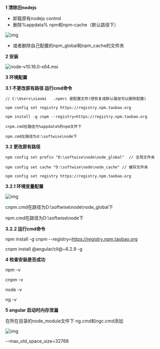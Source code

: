 **1  清除旧nodejs**

- 卸载原有nodejs control
- 删除%appdata% npm和npm-cache（默认路径下）

![img](C:\Users\xiaomi\AppData\Local\YNote\data\yangl546493589@163.com\c21d50e9b49b410e9de5fc128ec60506\微信截图_20190914214349.png)

- 或者删除自己配置的npm_global和npm_cache的文件夹

**2 安装**

![node-v10.16.0-x64.msi](C:/Users/xiaomi/AppData/Local/YNote/data/yangl546493589@163.com/05c9f9be88374df0a8176e8d646595b3/attachment.png)

**3 环境配置**

**3.1 不更改原有路径 运行cmd命令**

```
// C:\Users\xiaomi   .npmrc 是配置文件(想恢复成默认路径可以删除配置) 

npm config set registry https://registry.npm.taobao.org 

npm install -g cnpm --registry=https://registry.npm.taobao.org 

cnpm.cmd在路径为%appdata%的npm文件下

npm.cmd在路径为d:\softwise\node下
```

**3.2 更改原有路径**

```
npm config set prefix "D:\softwise\node\node_global"  // 全局文件夹

npm config set cache "D:\softwise\node\node_cache" // 缓存文件夹

npm config set registry https://registry.npm.taobao.org
```

**3.2.1 环境变量配置**

![img](C:\Users\xiaomi\AppData\Local\YNote\data\yangl546493589@163.com\6a044a36600b4dfc853b8dea1316ddf8\微信截图_20190914224613.png)

cnpm.cmd在路径为D:\softwise\node\node_global下

npm.cmd在路径为D:\softwise\node下

**3.2.2 运行cmd命令**

npm install -g cnpm --registry=https://registry.npm.taobao.org 

cnpm install @angular/cli@~6.2.9 -g

**4 检查安装是否成功**

npm -v

cnpm -v

node -v

ng -v

**5 angular 启动时内存泄漏**

在所在目录的node_module文件下 ng.cmd和ngc.cmd添加

![img](C:\Users\xiaomi\AppData\Local\YNote\data\yangl546493589@163.com\5ac22092dc444407b6d20ae0360e9fde\clipboard.png)

--max_old_space_size=32768